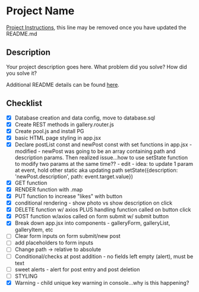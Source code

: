 # Project Name

[Project Instructions](./INSTRUCTIONS.md), this line may be removed once you have updated the README.md

## Description

Your project description goes here. What problem did you solve? How did you solve it?

Additional README details can be found [here](https://github.com/PrimeAcademy/readme-template/blob/master/README.md).

## Checklist
- [x] Database creation and data config, move to database.sql
- [x] Create REST methods in gallery.router.js
- [x] Create pool.js and install PG
- [x] basic HTML page styling in app.jsx
- [x] Declare postList const and newPost const with set functions in app.jsx -      modified - newPost was going to be an array containing path and description params. Then realized issue...how to use setState function to modify two params at the same time?? - edit - idea: to update 1 param at event, hold other static aka updating path setState({description: 'newPost.description', path: event.target.value})
- [x] GET function
- [x] RENDER function with .map
- [x] PUT function to increase "likes" with button
- [x] conditional rendering - show photo vs show description on click
- [x] DELETE function w/ axios PLUS handling function called on button click
- [x] POST function w/axios called on form submit w/ submit button
- [x] Break down app.jsx into components - galleryForm, galleryList, galleryItem, etc
- [ ] Clear form inputs on form submit/new post
- [ ] add placeholders to form inputs
- [ ] Change path -> relative to absolute
- [ ] Conditional/checks at post addition - no fields left empty (alert), must be text
- [ ] sweet alerts - alert for post entry and post deletion
- [ ] STYLING
- [x] Warning - child unique key warning in console...why is this happening?